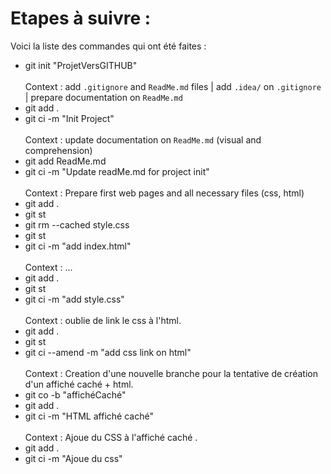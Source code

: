 # Etapes à suivre :
Voici la liste des commandes qui ont été faites :

- git init "ProjetVersGITHUB" \
  &nbsp;\
Context : add `.gitignore` and `ReadMe.md` files | add `.idea/` on `.gitignore` | prepare documentation on `ReadMe.md`
- git add .
- git ci -m "Init Project" \
  &nbsp;\
Context : update documentation on `ReadMe.md` (visual and comprehension)
- git add ReadMe.md
- git ci -m "Update readMe.md for project init"\
  &nbsp;\
Context : Prepare first web pages and all necessary files (css, html)
- git add .
- git st
- git rm --cached style.css
- git st
- git ci -m "add index.html"\
  &nbsp;\
  Context : ...
- git add . 
- git st
- git ci -m "add style.css"\
  &nbsp;\
  Context : oublie de link le css à l'html.
- git add .
- git st
- git ci --amend -m "add css link on html"\
  &nbsp;\
  Context : Creation d'une nouvelle branche pour la tentative de création d'un affiché caché + html.
- git co -b "affichéCaché"
- git add .
- git ci -m "HTML affiché caché"\
  &nbsp;\
  Context : Ajoue du CSS à l'affiché caché .
- git add .
- git ci -m "Ajoue du css"